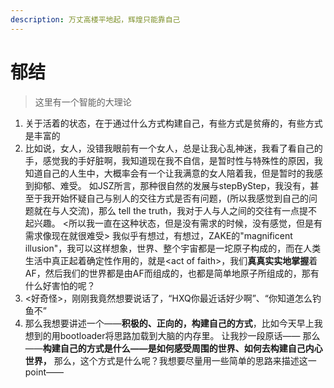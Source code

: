 ```yaml
---
description: 万丈高楼平地起，辉煌只能靠自己
---
```


# 郁结

> 这里有一个智能的大理论

1. 关于活着的状态，在于通过什么方式构建自己，有些方式是贫瘠的，有些方式是丰富的
2. 比如说，女人，没错我眼前有一个女人，总是让我心乱神迷，我看了看自己的手，感觉我的手好脏啊，我知道现在我不自信，是暂时性与特殊性的原因，我知道自己的人生中，大概率会有一个让我满意的女人陪着我，但是暂时的我感到抑郁、难受。 如JSZ所言，那种很自然的发展与stepByStep，我没有，甚至于我开始怀疑自己与别人的交往方式是否有问题，\(所以我感觉到自己的问题就在与人交流\)，那么 tell the truth，我对于人与人之间的交往有一点提不起兴趣。 &lt;所以我一直在这种状态，但是没有需求的时候，没有感觉，但是有需求像现在就很难受&gt; 我似乎有想过，有想过，ZAKE的"magnificent illusion"，我可以这样想象，世界、整个宇宙都是一坨原子构成的，而在人类生活中真正起着确定性作用的，就是&lt;act of faith&gt;，我们**真真实实地掌握**着AF，然后我们的世界都是由AF而组成的，也都是简单地原子所组成的，那有什么好害怕的呢？
3. &lt;好奇怪&gt;，刚刚我竟然想要说话了，“HXQ你最近话好少啊”、“你知道怎么钓鱼不”
4. 那么我想要讲述一个——**积极的、正向的，构建自己的方式**，比如今天早上我想到的用bootloader将思路加载到大脑的内存里。 让我抄一段原话—— 那么——**构建自己的方式是什么——是如何感受周围的世界、如何去构建自己内心世界，** 那么，这个方式是什么呢？我想要尽量用一些简单的思路来描述这一point——

